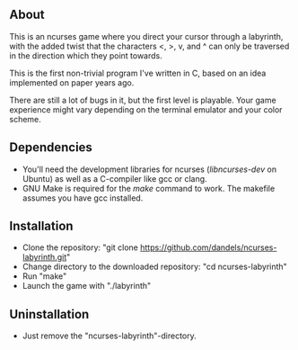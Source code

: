 ## About
This is an ncurses game where you direct your cursor through a labyrinth, with the added twist that the characters <, >, v, and ^ can only be traversed in the direction which they point towards.

This is the first non-trivial program I've written in C, based on an idea implemented on paper years ago. 

There are still a lot of bugs in it, but the first level is playable. Your game experience might vary depending on the terminal emulator and your color scheme.

## Dependencies
* You'll need the development libraries for ncurses (*libncurses-dev* on Ubuntu) as well as a C-compiler like gcc or clang.
* GNU Make is required for the *make* command to work. The makefile assumes you have gcc installed.

## Installation
* Clone the repository: "git clone https://github.com/dandels/ncurses-labyrinth.git"
* Change directory to the downloaded repository: "cd ncurses-labyrinth"
* Run "make"
* Launch the game with "./labyrinth"

## Uninstallation
* Just remove the "ncurses-labyrinth"-directory.
